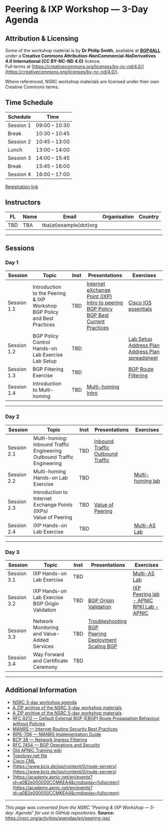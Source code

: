 # Peering & IXP Workshop — 3-Day Agenda

## Attribution & Licensing

Some of the workshop material is by **Dr Philip Smith**, available at **[BGP4ALL](https://bgp4all.com/)** under a **Creative Commons Attribution-NonCommercial-NoDerivatives 4.0 International (CC BY-NC-ND 4.0)** licence.  
Full terms at [https://creativecommons.org/licenses/by-nc-nd/4.0/](https://creativecommons.org/licenses/by-nc-nd/4.0/).

Where referenced, NSRC workshop materials are licensed under their own Creative Commons terms.

## Time Schedule

| Schedule  | Time          |
|-----------|---------------|
| Session 1 | 09:00 – 10:30 |
| Break     | 10:30 – 10:45 |
| Session 2 | 10:45 – 13:00 |
| Lunch     | 13:00 – 14:00 |
| Session 3 | 14:00 – 15:45 |
| Break     | 15:45 – 16:00 |
| Session 4 | 16:00 – 17:00 |

[Registration link](https://forms.internetsociety.org/laos-peering-technical-aspects-workshop)

## Instructors

| FL | Name                | Email                            | Organisation         | Country |
|----|---------------------|----------------------------------|----------------------|---------|
| TBD | TBA | tba(at)example(dot)org    |  |      |

---

## Sessions

### Day 1

| Session    | Topic                                      | Inst | Presentations                                                                 | Exercises                                                                 |
|------------|--------------------------------------------|------|-------------------------------------------------------------------------------|---------------------------------------------------------------------------|
| Session 1.1 | Introduction to the Peering & IXP Workshop <br> BGP Policy and Best Practices | TBD | [Internet eXchange Point (IXP)](https://apnic.foundation/wp-content/uploads/2025/09/Warren-IXPRS_BP_Value-and-BenefitsPPT_V01.pdf) <br> [Intro to peering](https://www.bgp4all.com/pfs/_media/workshops/06-peering_transit_network_design.pdf) <br> [BGP Policy](https://www.bgp4all.com/pfs/_media/workshops/04-bgp-policy.pdf) <br> [BGP Best Current Practices](https://www.bgp4all.com/pfs/_media/workshops/05-bgp-bcp.pdf)  | [Cisco IOS essentials](https://www.bgp4all.com/pfs/_media/workshops/04-ios-essentials.pdf)  | 
| Session 1.2 | BGP Policy Control Hands-on Lab Exercise <br> Lab Setup                                   | TBD  |                                                                               | [Lab Setup](https://www.bgp4all.com/pfs/_media/workshops/06-ipv6-isis_ibgp_ebgp.pdf)  <br> [Address Plan](https://www.bgp4all.com/pfs/_media/workshops/ipv4-addressing-labs06-09.pdf) <br> [Address Plan spreadsheet](https://training-wiki.s3.ap-southeast-1.amazonaws.com/2019/bgprouting20190714-mv/address_plan_-_lab_06_to_09.xlsx) |
| Session 1.3 | BGP Filtering Exercise                         | TBD  | | [BGP Route Filtering](https://www.bgp4all.com/pfs/_media/workshops/07-bgp-route-filtering.pdf) |
| Session 1.4 | Introduction to Multi-homing                   | TBD  |    [Multi-homing Intro](https://www.bgp4all.com/pfs/_media/workshops/07-multihoming-introduction.pdf) |  |

---

### Day 2

| Session    | Topic                               | Inst | Presentations                                                                 | Exercises |
|------------|-------------------------------------|------|-------------------------------------------------------------------------------|-----------|
| Session 2.1 | Multi-homing: Inbound Traffic Engineering <br>  Outbound Traffic Engineering | TBD  | [Inbound Traffic](https://www.bgp4all.com/pfs/_media/workshops/08-multihoming-inboundte.pdf) <br> [Outbound Traffic](https://www.bgp4all.com/pfs/_media/workshops/09-multihoming-outboundte.pdf) | |
| Session 2.2 | Multi-homing Hands-on Lab Exercise         | TBD  |  | [Multi-homing lab](https://www.bgp4all.com/pfs/_media/workshops/08-bgp-policy.pdf)|
| Session 2.3 | Introduction to Internet Exchange Points (IXPs) <br> Value of Peering                   | TBD  | <br> [Value of Peering](https://www.bgp4all.com/pfs/_media/workshops/02-value-of-peering.pdf) | |
| Session 2.4 | IXP Hands-on Lab Exercise           | TBD  |  | [Multi-AS Lab](https://www.bgp4all.com/pfs/_media/workshops/16-ospfv2-ixp.pdf) |

---

### Day 3

| Session    | Topic                | Inst | Presentations                                                                 | Exercises |
|------------|----------------------|------|-------------------------------------------------------------------------------|-----------|
| Session 3.1 | IXP Hands-on Lab Exercise           | TBD  |  | [Multi-AS Lab](https://www.bgp4all.com/pfs/_media/workshops/16-ospfv2-ixp.pdf) |
| Session 3.2 | IXP Hands-on Lab Exercise   <br> BGP Origin Validation | TBD  | <br> [BGP Origin Validation](https://www.bgp4all.com/pfs/_media/workshops/02-rpki.pdf)   | [IXP Peering lab - APNIC](https://academy.apnic.net/virtual-labs?labId=145487) <br> [RPKI Lab - APNIC](https://academy.apnic.net/virtual-labs?labId=174499)|
| Session 3.3 | Network Monitoring and Value-Added Services   | TBD  | [Troubleshooting BGP](https://www.bgp4all.com/pfs/_media/workshops/13-troubleshooting-bgp.pdf)  <br> [Peering Deployment](https://www.bgp4all.com/pfs/_media/workshops/11-peering-deployment.pdf) <br> [Scaling BGP](https://www.bgp4all.com/pfs/_media/workshops/01-scaling-bgp.pdf) |  |
| Session 3.4 | Way Forward and Certificate Ceremony  | TBD  |  | |

---


## Additional Information

- [NSRC 3-day workshop agenda](https://nsrc.org/activities/agendas/en/Peering%20%26%20IXP%20Workshop%20-%203%20day/)
- [A ZIP archive of the NSRC 3-day workshop materials](https://nsrc.org/activities/agendas/en/Peering%20%26%20IXP%20Workshop%20-%203%20day/Peering%20%26%20IXP%20Workshop%20-%203%20day.zip)
- [A ZIP archive of the NSRC 5-day workshop materials](https://nsrc.org/activities/agendas/en/peering-ixp/Peering%20%26%20IXP%20Workshop%20-%205%20day.zip)
- [RFC 8212 — Default External BGP (EBGP) Route Propagation Behaviour without Policies](https://tools.ietf.org/html/rfc8212)  
- [MANRS — Internet Routing Security Best Practices](https://www.manrs.org/manrs/)  
- [RIPE-706 — MANRS Implementation Guide](https://www.ripe.net/publications/docs/ripe-706)  
- [BCP 38 — Network Ingress Filtering](https://tools.ietf.org/html/bcp38)  
- [RFC 7454 — BGP Operations and Security](https://tools.ietf.org/html/rfc7454)
- [Old APNIC Training wiki](https://web.archive.org/web/20231128234155/https://wiki.apnictraining.net/)
- [Topology.net file](https://bgp4all.com/pfs/training/sanog35/dynamips)
- [Cisco CML](https://software.cisco.com/download/home/286193282/type/286326381/release/CML-Free)
- [https://www.bcix.de/ixp/content/0/route-servers](https://www.bcix.de/ixp/content/0/route-servers)
- [https://academy.apnic.net/en/events?id=a0B2e000000CCMKEA4&cmdisplay=fullscreen](https://academy.apnic.net/en/events?id=a0B2e000000CCMKEA4&cmdisplay=fullscreen)

---

*This page was converted from the NSRC “Peering & IXP Workshop — 5-day: Agenda” for use in GitHub repositories.*
**Source:** https://nsrc.org/activities/agendas/en/peering-ixp/
